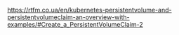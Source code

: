 https://rtfm.co.ua/en/kubernetes-persistentvolume-and-persistentvolumeclaim-an-overview-with-examples/#Create_a_PersistentVolumeClaim-2
